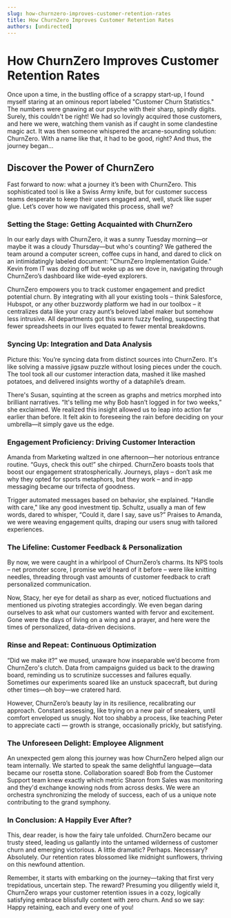 ```yaml
---
slug: how-churnzero-improves-customer-retention-rates
title: How ChurnZero Improves Customer Retention Rates
authors: [undirected]
---
```



# How ChurnZero Improves Customer Retention Rates

Once upon a time, in the bustling office of a scrappy start-up, I found myself staring at an ominous report labeled "Customer Churn Statistics." The numbers were gnawing at our psyche with their sharp, spindly digits. Surely, this couldn't be right! We had so lovingly acquired those customers, and here we were, watching them vanish as if caught in some clandestine magic act. It was then someone whispered the arcane-sounding solution: ChurnZero. With a name like that, it had to be good, right? And thus, the journey began...

## Discover the Power of ChurnZero

Fast forward to now: what a journey it’s been with ChurnZero. This sophisticated tool is like a Swiss Army knife, but for customer success teams desperate to keep their users engaged and, well, stuck like super glue. Let’s cover how we navigated this process, shall we?

### Setting the Stage: Getting Acquainted with ChurnZero

In our early days with ChurnZero, it was a sunny Tuesday morning—or maybe it was a cloudy Thursday—but who's counting? We gathered the team around a computer screen, coffee cups in hand, and dared to click on an intimidatingly labeled document: "ChurnZero Implementation Guide." Kevin from IT was dozing off but woke up as we dove in, navigating through ChurnZero’s dashboard like wide-eyed explorers.

ChurnZero empowers you to track customer engagement and predict potential churn. By integrating with all your existing tools – think Salesforce, Hubspot, or any other buzzwordy platform we had in our toolbox – it centralizes data like your crazy aunt’s beloved label maker but somehow less intrusive. All departments got this warm fuzzy feeling, suspecting that fewer spreadsheets in our lives equated to fewer mental breakdowns.

### Syncing Up: Integration and Data Analysis

Picture this: You’re syncing data from distinct sources into ChurnZero. It's like solving a massive jigsaw puzzle without losing pieces under the couch. The tool took all our customer interaction data, mashed it like mashed potatoes, and delivered insights worthy of a dataphile’s dream. 

There's Susan, squinting at the screen as graphs and metrics morphed into brilliant narratives. “It's telling me why Bob hasn’t logged in for two weeks,” she exclaimed. We realized this insight allowed us to leap into action far earlier than before. It felt akin to foreseeing the rain before deciding on your umbrella—it simply gave us the edge.

### Engagement Proficiency: Driving Customer Interaction

Amanda from Marketing waltzed in one afternoon—her notorious entrance routine. “Guys, check this out!” she chirped. ChurnZero boasts tools that boost our engagement stratospherically. Journeys, plays – don’t ask me why they opted for sports metaphors, but they work – and in-app messaging became our trifecta of goodness.

Trigger automated messages based on behavior, she explained. "Handle with care," like any good investment tip. Schultz, usually a man of few words, dared to whisper, “Could it, dare I say, save us?” Praises to Amanda, we were weaving engagement quilts, draping our users snug with tailored experiences.

### The Lifeline: Customer Feedback & Personalization

By now, we were caught in a whirlpool of ChurnZero’s charms. Its NPS tools – net promoter score, I promise we’d heard of it before – were like knitting needles, threading through vast amounts of customer feedback to craft personalized communication.

Now, Stacy, her eye for detail as sharp as ever, noticed fluctuations and mentioned us pivoting strategies accordingly. We even began daring ourselves to ask what our customers wanted with fervor and excitement. Gone were the days of living on a wing and a prayer, and here were the times of personalized, data-driven decisions.

### Rinse and Repeat: Continuous Optimization

“Did we make it?” we mused, unaware how inseparable we’d become from ChurnZero's clutch. Data from campaigns guided us back to the drawing board, reminding us to scrutinize successes and failures equally. Sometimes our experiments soared like an unstuck spacecraft, but during other times—oh boy—we cratered hard. 

However, ChurnZero’s beauty lay in its resilience, recalibrating our approach. Constant assessing, like trying on a new pair of sneakers, until comfort enveloped us snugly. Not too shabby a process, like teaching Peter to appreciate cacti — growth is strange, occasionally prickly, but satisfying.

### The Unforeseen Delight: Employee Alignment

An unexpected gem along this journey was how ChurnZero helped align our team internally. We started to speak the same delightful language—data became our rosetta stone. Collaboration soared! Bob from the Customer Support team knew exactly which metric Sharon from Sales was monitoring and they'd exchange knowing nods from across desks. We were an orchestra synchronizing the melody of success, each of us a unique note contributing to the grand symphony.

### In Conclusion: A Happily Ever After?

This, dear reader, is how the fairy tale unfolded. ChurnZero became our trusty steed, leading us gallantly into the untamed wilderness of customer churn and emerging victorious. A little dramatic? Perhaps. Necessary? Absolutely. Our retention rates blossomed like midnight sunflowers, thriving on this newfound attention.

Remember, it starts with embarking on the journey—taking that first very trepidatious, uncertain step. The reward? Presuming you diligently wield it, ChurnZero wraps your customer retention issues in a cozy, logically satisfying embrace blissfully content with zero churn. And so we say: Happy retaining, each and every one of you!